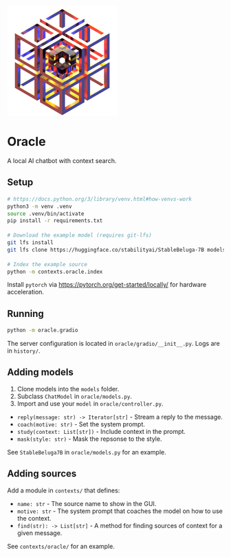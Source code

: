 ![Oracle](oracle/gradio/icon.png)

# Oracle

A local AI chatbot with context search.

## Setup

```sh
# https://docs.python.org/3/library/venv.html#how-venvs-work
python3 -m venv .venv
source .venv/bin/activate
pip install -r requirements.txt

# Download the example model (requires git-lfs)
git lfs install
git lfs clone https://huggingface.co/stabilityai/StableBeluga-7B models/StableBeluga-7B

# Index the example source
python -m contexts.oracle.index
```

Install `pytorch` via https://pytorch.org/get-started/locally/ for hardware acceleration.

## Running

```sh
python -m oracle.gradio
```

The server configuration is located in `oracle/gradio/__init__.py`.
Logs are in `history/`.

## Adding models

1. Clone models into the `models` folder.
2. Subclass `ChatModel` in `oracle/models.py`.
3. Import and use your `model` in `oracle/controller.py`.

- `reply(message: str) -> Iterator[str]` - Stream a reply to the message.
- `coach(motive: str)` - Set the system prompt.
- `study(context: List[str])` - Include context in the prompt.
- `mask(style: str)` - Mask the repsonse to the style.

See `StableBeluga7B` in `oracle/models.py` for an example.

## Adding sources

Add a module in `contexts/` that defines:

- `name: str` - The source name to show in the GUI.
- `motive: str` - The system prompt that coaches the model on how to
    use the context.
- `find(str): -> List[str]` - A method for finding sources of context
    for a given message.

See `contexts/oracle/` for an example.
